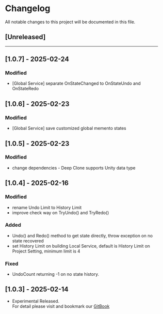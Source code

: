 ﻿# Changelog

All notable changes to this project will be documented in this file.

## [Unreleased]

---

## [1.0.7] - 2025-02-24
### Modified
- [Global Service] separate OnStateChanged to OnStateUndo and OnStateRedo

## [1.0.6] - 2025-02-23
### Modified
- [Global Service] save customized global memento states

## [1.0.5] - 2025-02-23
### Modified
- change dependencies - Deep Clone supports Unity data type

## [1.0.4] - 2025-02-16
### Modified
- rename Undo Limit to History Limit
- improve check way on TryUndo() and TryRedo() 
### Added
- Undo() and Redo() method to get state directly, throw exception on no state recovered
- set History Limit on building Local Service, default is History Limit on Project Setting, minimum limit is 4
### Fixed
- UndoCount returning -1 on no state history.

## [1.0.3] - 2025-02-14
- Experimental Released.   
  For detail please visit and bookmark our [GitBook](https://aceland-workshop.gitbook.io/aceland-unity-packages/)